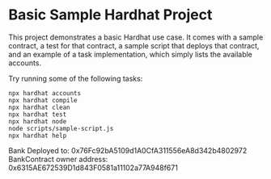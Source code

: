 # Basic Sample Hardhat Project

This project demonstrates a basic Hardhat use case. It comes with a sample contract, a test for that contract, a sample script that deploys that contract, and an example of a task implementation, which simply lists the available accounts.

Try running some of the following tasks:

```shell
npx hardhat accounts
npx hardhat compile
npx hardhat clean
npx hardhat test
npx hardhat node
node scripts/sample-script.js
npx hardhat help
```


Bank Deployed to: 0x76Fc92bA5109d1A0CfA311556eA8d342b4802972
BankContract owner address: 0x6315AE672539D1d843F0581a11102a77A948f671
